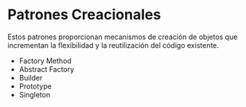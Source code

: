 # Patrones Creacionales

Estos patrones proporcionan mecanismos de creación de objetos que incrementan la flexibilidad y la reutilización del código existente.

- Factory Method
- Abstract Factory
- Builder
- Prototype
- Singleton